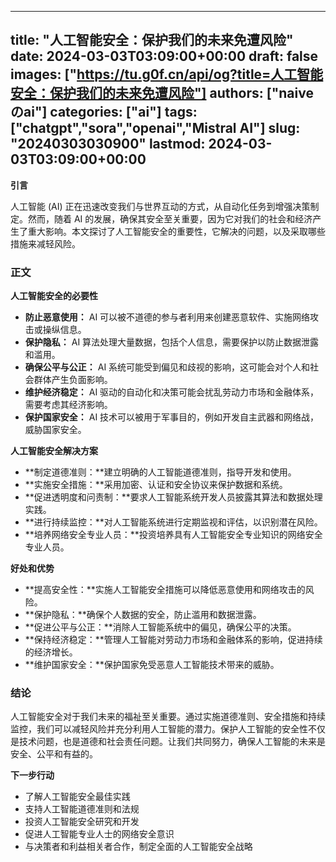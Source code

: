 
---
title: "人工智能安全：保护我们的未来免遭风险"
date: 2024-03-03T03:09:00+00:00
draft: false
images: ["https://tu.g0f.cn/api/og?title=人工智能安全：保护我们的未来免遭风险"]
authors: ["naiveのai"]
categories: ["ai"]
tags: ["chatgpt","sora","openai","Mistral AI"]
slug: "20240303030900"
lastmod: 2024-03-03T03:09:00+00:00
---
**引言**

人工智能 (AI) 正在迅速改变我们与世界互动的方式，从自动化任务到增强决策制定。然而，随着 AI 的发展，确保其安全至关重要，因为它对我们的社会和经济产生了重大影响。本文探讨了人工智能安全的重要性，它解决的问题，以及采取哪些措施来减轻风险。

### 正文

**人工智能安全的必要性**

* **防止恶意使用：** AI 可以被不道德的参与者利用来创建恶意软件、实施网络攻击或操纵信息。
* **保护隐私：** AI 算法处理大量数据，包括个人信息，需要保护以防止数据泄露和滥用。
* **确保公平与公正：** AI 系统可能受到偏见和歧视的影响，这可能会对个人和社会群体产生负面影响。
* **维护经济稳定：** AI 驱动的自动化和决策可能会扰乱劳动力市场和金融体系，需要考虑其经济影响。
* **保护国家安全：** AI 技术可以被用于军事目的，例如开发自主武器和网络战，威胁国家安全。

**人工智能安全解决方案**

* **制定道德准则：**建立明确的人工智能道德准则，指导开发和使用。
* **实施安全措施：**采用加密、认证和安全协议来保护数据和系统。
* **促进透明度和问责制：**要求人工智能系统开发人员披露其算法和数据处理实践。
* **进行持续监控：**对人工智能系统进行定期监视和评估，以识别潜在风险。
* **培养网络安全专业人员：**投资培养具有人工智能安全专业知识的网络安全专业人员。

**好处和优势**

* **提高安全性：**实施人工智能安全措施可以降低恶意使用和网络攻击的风险。
* **保护隐私：**确保个人数据的安全，防止滥用和数据泄露。
* **促进公平与公正：**消除人工智能系统中的偏见，确保公平的决策。
* **保持经济稳定：**管理人工智能对劳动力市场和金融体系的影响，促进持续的经济增长。
* **维护国家安全：**保护国家免受恶意人工智能技术带来的威胁。

### 结论

人工智能安全对于我们未来的福祉至关重要。通过实施道德准则、安全措施和持续监控，我们可以减轻风险并充分利用人工智能的潜力。保护人工智能的安全性不仅是技术问题，也是道德和社会责任问题。让我们共同努力，确保人工智能的未来是安全、公平和有益的。

**下一步行动**

* 了解人工智能安全最佳实践
* 支持人工智能道德准则和法规
* 投资人工智能安全研究和开发
* 促进人工智能专业人士的网络安全意识
* 与决策者和利益相关者合作，制定全面的人工智能安全战略